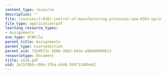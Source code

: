 ```yaml
---
content_type: resource
description: ''
file: /courses/2-830j-control-of-manufacturing-processes-sma-6303-spring-2008/2e15fdb9c80e1fbaa54856473148be61_sol8.pdf
file_type: application/pdf
learning_resource_types:
- Assignments
ocw_type: OCWFile
parent_title: Assignments
parent_type: CourseSection
parent_uid: 71b95f3c-366b-2063-b03e-e96949909613
resourcetype: Document
title: sol8.pdf
uid: 2e15fdb9-c80e-1fba-a548-56473148be61
---
```

